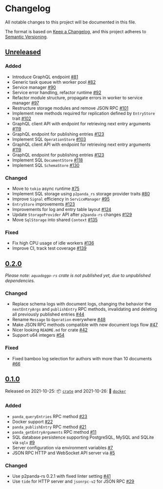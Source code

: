 # Changelog

All notable changes to this project will be documented in this file.

The format is based on [Keep a Changelog](https://keepachangelog.com/en/1.0.0/),
and this project adheres to [Semantic Versioning](https://semver.org/spec/v2.0.0.html).

## [Unreleased]

### Added

-   Introduce GraphQL endpoint [#81](https://github.com/p2panda/aquadoggo/pull/81)
-   Generic task queue with worker pool [#82](https://github.com/p2panda/aquadoggo/pull/82)
-   Service manager [#90](https://github.com/p2panda/aquadoggo/pull/90)
-   Service error handling, refactor runtime [#92](https://github.com/p2panda/aquadoggo/pull/92)
-   Refactor module structure, propagate errors in worker to service manager [#97](https://github.com/p2panda/aquadoggo/pull/97)
-   Restructure storage modules and remove JSON RPC [#101](https://github.com/p2panda/aquadoggo/pull/101)
-   Implement new methods required for replication defined by `EntryStore` trait [#102](https://github.com/p2panda/aquadoggo/pull/102)
-   GraphQL client API with endpoint for retrieving next entry arguments [#119](https://github.com/p2panda/aquadoggo/pull/119)
-   GraphQL endpoint for publishing entries [#123](https://github.com/p2panda/aquadoggo/pull/132)
-   Implement SQL `OperationStore` [#103](https://github.com/p2panda/aquadoggo/pull/103)
-   GraphQL client API with endpoint for retrieving next entry arguments [#119](https://github.com/p2panda/aquadoggo/pull/119)
-   GraphQL endpoint for publishing entries [#123](https://github.com/p2panda/aquadoggo/pull/132)
-   Implement SQL `DocumentStore` [#118](https://github.com/p2panda/aquadoggo/pull/118)
-   Implement SQL `SchemaStore` [#130](https://github.com/p2panda/aquadoggo/pull/130)

### Changed

-   Move to `tokio` async runtime [#75](https://github.com/p2panda/aquadoggo/pull/75)
-   Implement SQL storage using `p2panda_rs` storage provider traits [#80](https://github.com/p2panda/aquadoggo/pull/80)
-   Improve `Signal` efficiency in `ServiceManager` [#95](https://github.com/p2panda/aquadoggo/pull/95)
-   `EntryStore` improvements [#123](https://github.com/p2panda/aquadoggo/pull/123)
-   Improvements for log and entry table layout [#124](https://github.com/p2panda/aquadoggo/issues/122)
-   Update `StorageProvider` API after `p2panda-rs` changes [#129](https://github.com/p2panda/aquadoggo/pull/129)
-   Move `SqlStorage` into shared `Context` [#135](https://github.com/p2panda/aquadoggo/pull/135)

### Fixed

-   Fix high CPU usage of idle workers [#136](https://github.com/p2panda/aquadoggo/pull/136)
-   Improve CI, track test coverage [#139](https://github.com/p2panda/aquadoggo/pull/139)

## [0.2.0]

_Please note: `aquadoggo-rs` crate is not published yet, due to unpublished dependencies._

### Changed

-   Replace schema logs with document logs, changing the behavior the `nextEntryArgs` and `publishEntry` RPC methods, invalidating and deleting all previously published entries [#44](https://github.com/p2panda/aquadoggo/pull/44)
-   Rename `Message` to `Operation` everywhere [#48](https://github.com/p2panda/aquadoggo/pull/48)
-   Make JSON RPC methods compatible with new document logs flow [#47](https://github.com/p2panda/aquadoggo/pull/47)
-   Nicer looking `README.md` for crate [#42](https://github.com/p2panda/aquadoggo/42)
-   Support u64 integers [#54](https://github.com/p2panda/aquadoggo/pull/54)

### Fixed

-   Fixed bamboo log selection for authors with more than 10 documents [#66](https://github.com/p2panda/aquadoggo/pull/66)

## [0.1.0]

Released on 2021-10-25: :package: [`crate`](https://crates.io/crates/aquadoggo/0.1.0) and 2021-10-26: 🐳 [`docker`](https://hub.docker.com/layers/p2panda/aquadoggo/v0.1.0/images/sha256-be4ba99ce47517dc99e42feda70dd452356190b5f86fcffea44b1bce1d4d315e?context=explore)

### Added

-   `panda_queryEntries` RPC method [#23](https://github.com/p2panda/aquadoggo/pull/23)
-   Docker support [#22](https://github.com/p2panda/aquadoggo/pull/22)
-   `panda_publishEntry` RPC method [#21](https://github.com/p2panda/aquadoggo/pull/21)
-   `panda_getEntryArguments` RPC method [#11](https://github.com/p2panda/aquadoggo/pull/11)
-   SQL database persistence supporting PostgreSQL, MySQL and SQLite via `sqlx` [#9](https://github.com/p2panda/aquadoggo/pull/9)
-   Server configuration via environment variables [#7](https://github.com/p2panda/aquadoggo/pull/7)
-   JSON RPC HTTP and WebSocket API server via [#5](https://github.com/p2panda/aquadoggo/pull/5)

### Changed

-   Use p2panda-rs 0.2.1 with fixed linter setting [#41](https://github.com/p2panda/aquadoggo/41)
-   Use `tide` for HTTP server and `jsonrpc-v2` for JSON RPC [#29](https://github.com/p2panda/aquadoggo/29)

[unreleased]: https://github.com/p2panda/aquadoggo/compare/v0.2.0...HEAD
[0.2.0]: https://github.com/p2panda/aquadoggo/releases/tag/v0.2.0
[0.1.0]: https://github.com/p2panda/aquadoggo/releases/tag/v0.1.0
